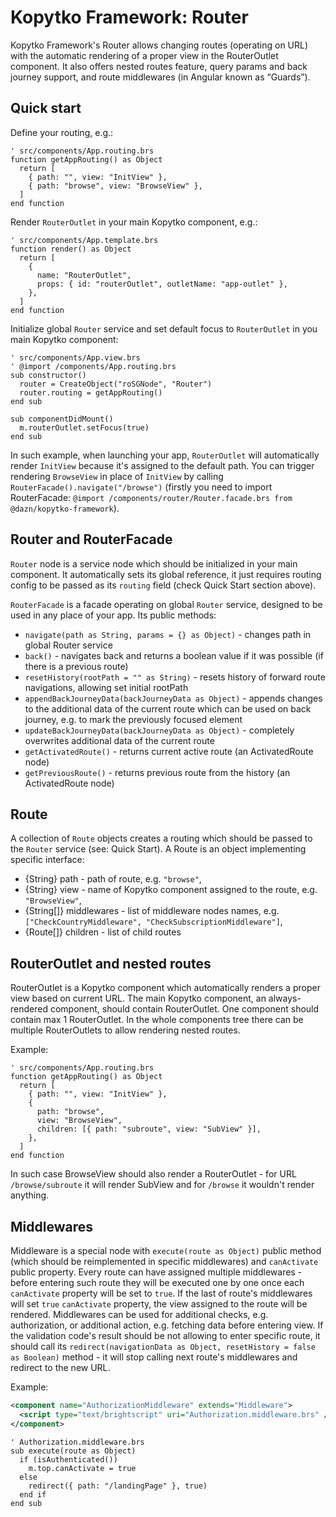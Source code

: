 # Kopytko Framework: Router

Kopytko Framework's Router allows changing routes (operating on URL) with the automatic rendering of a proper view
in the RouterOutlet component. It also offers nested routes feature, query params and back journey support,
and route middlewares (in Angular known as “Guards”).

## Quick start

Define your routing, e.g.:
```brightscript
' src/components/App.routing.brs
function getAppRouting() as Object
  return [
    { path: "", view: "InitView" },
    { path: "browse", view: "BrowseView" },
  ]
end function
```

Render `RouterOutlet` in your main Kopytko component, e.g.:
```brightscript
' src/components/App.template.brs
function render() as Object
  return [
    {
      name: "RouterOutlet",
      props: { id: "routerOutlet", outletName: "app-outlet" },
    },
  ]
end function
```

Initialize global `Router` service and set default focus to `RouterOutlet` in you main Kopytko component:
```brightscript
' src/components/App.view.brs
' @import /components/App.routing.brs
sub constructor()
  router = CreateObject("roSGNode", "Router")
  router.routing = getAppRouting()
end sub

sub componentDidMount()
  m.routerOutlet.setFocus(true)
end sub
```

In such example, when launching your app, `RouterOutlet` will automatically render `InitView` because it's assigned
to the default path. You can trigger rendering `BrowseView` in place of `InitView` by calling
`RouterFacade().navigate("/browse")` (firstly you need to import RouterFacade:
`@import /components/router/Router.facade.brs from @dazn/kopytko-framework`).

## Router and RouterFacade

`Router` node is a service node which should be initialized in your main component. It automatically sets its global
reference, it just requires routing config to be passed as its `routing` field (check Quick Start section above).

`RouterFacade` is a facade operating on global `Router` service, designed to be used in any place of your app.
Its public methods:
- `navigate(path as String, params = {} as Object)` - changes path in global Router service
- `back()` - navigates back and returns a boolean value if it was possible (if there is a previous route)
- `resetHistory(rootPath = "" as String)` - resets history of forward route navigations, allowing set initial rootPath
- `appendBackJourneyData(backJourneyData as Object)` - appends changes to the additional data of the current route
  which can be used on back journey, e.g. to mark the previously focused element
- `updateBackJourneyData(backJourneyData as Object)` - completely overwrites additional data of the current route
- `getActivatedRoute()` - returns current active route (an ActivatedRoute node)
- `getPreviousRoute()` - returns previous route from the history (an ActivatedRoute node)

## Route

A collection of `Route` objects creates a routing which should be passed to the `Router` service (see: Quick Start).
A Route is an object implementing specific interface:
- {String} path - path of route, e.g. `"browse"`,
- {String} view - name of Kopytko component assigned to the route, e.g. `"BrowseView"`,
- {String[]} middlewares - list of middleware nodes names, e.g. `["CheckCountryMiddleware", "CheckSubscriptionMiddleware"]`,
- {Route[]} children - list of child routes

## RouterOutlet and nested routes

RouterOutlet is a Kopytko component which automatically renders a proper view based on current URL. The main Kopytko
component, an always-rendered component, should contain RouterOutlet. One component should contain max 1 RouterOutlet.
In the whole components tree there can be multiple RouterOutlets to allow rendering nested routes.

Example:
```brightscript
' src/components/App.routing.brs
function getAppRouting() as Object
  return [
    { path: "", view: "InitView" },
    {
      path: "browse",
      view: "BrowseView",
      children: [{ path: "subroute", view: "SubView" }],
    },
  ]
end function
```

In such case BrowseView should also render a RouterOutlet - for URL `/browse/subroute` it will render SubView and
for `/browse` it wouldn't render anything.

## Middlewares

Middleware is a special node with `execute(route as Object)` public method (which should be reimplemented in specific middlewares)
and `canActivate` public property. Every route can have assigned multiple middlewares - before entering such route
they will be executed one by one once each `canActivate` property will be set to `true`.
If the last of route's middlewares will set `true` `canActivate` property, the view assigned to the route will be rendered.
Middlewares can be used for additional checks, e.g. authorization, or additional action, e.g. fetching data before
entering view. If the validation code's result should be not allowing to enter specific route, it should call its
`redirect(navigationData as Object, resetHistory = false as Boolean)` method - it will stop calling next route's
middlewares and redirect to the new URL.

Example:
```xml
<component name="AuthorizationMiddleware" extends="Middleware">
  <script type="text/brightscript" uri="Authorization.middleware.brs" />
</component>
```

```brightscript
' Authorization.middleware.brs
sub execute(route as Object)
  if (isAuthenticated())
    m.top.canActivate = true
  else
    redirect({ path: "/landingPage" }, true)
  end if
end sub
```
